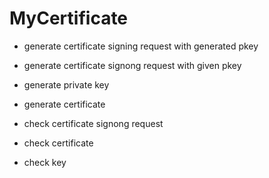 # MyCertificate

- generate certificate signing request with generated pkey 
- generate certificate signong request with given pkey
- generate private key
- generate certificate

- check certificate signong request
- check certificate
- check key

